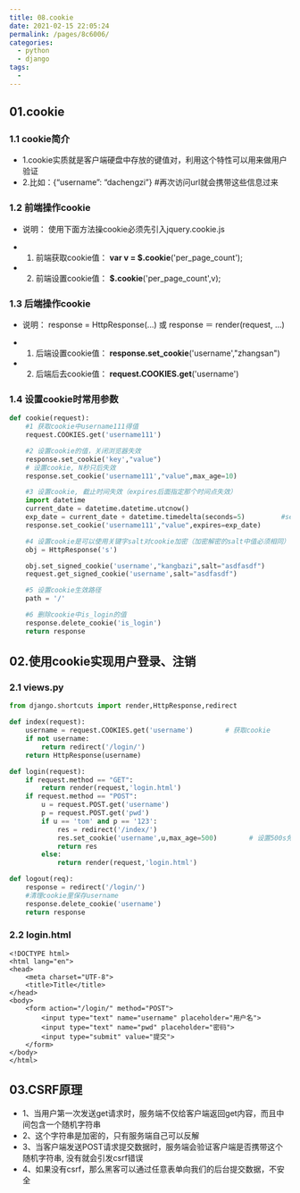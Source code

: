 ```yaml
---
title: 08.cookie
date: 2021-02-15 22:05:24
permalink: /pages/8c6006/
categories:
  - python
  - django
tags:
  - 
---
```


## 01.cookie

### 1.1 cookie简介

- 1.cookie实质就是客户端硬盘中存放的键值对，利用这个特性可以用来做用户验证
- 2.比如：{“username”: “dachengzi”}   #再次访问url就会携带这些信息过来

### 1.2 前端操作cookie

- 说明： 使用下面方法操cookie必须先引入jquery.cookie.js

- 1. 前端获取cookie值： **var v = $.cookie**('per_page_count');

- 2. 前端设置cookie值： **$.cookie**('per_page_count',v);

### 1.3 后端操作cookie

- 说明： response = HttpResponse(...) 或 response ＝ render(request, ...)

- 1. 后端设置cookie值： **response.set_cookie**('username',"zhangsan")

- 2. 后端后去cookie值： **request.COOKIES.get**('username')

### 1.4 设置cookie时常用参数

```python
def cookie(request):
    #1 获取cookie中username111得值
    request.COOKIES.get('username111')

    #2 设置cookie的值，关闭浏览器失效
    response.set_cookie('key',"value")
    # 设置cookie, N秒只后失效
    response.set_cookie('username111',"value",max_age=10)

    #3 设置cookie, 截止时间失效（expires后面指定那个时间点失效）
    import datetime
    current_date = datetime.datetime.utcnow()
    exp_date = current_date + datetime.timedelta(seconds=5)         #seconds指定再过多少秒过期
    response.set_cookie('username111',"value",expires=exp_date)

    #4 设置cookie是可以使用关键字salt对cookie加密（加密解密的salt中值必须相同）
    obj = HttpResponse('s')

    obj.set_signed_cookie('username',"kangbazi",salt="asdfasdf")
    request.get_signed_cookie('username',salt="asdfasdf")

    #5 设置cookie生效路径
    path = '/'

    #6 删除cookie中is_login的值
    response.delete_cookie('is_login')
    return response
```

## 02.**使用cookie实现用户登录、注销** 

### 2.1 views.py

```python
from django.shortcuts import render,HttpResponse,redirect

def index(request):
    username = request.COOKIES.get('username')        # 获取cookie
    if not username:
        return redirect('/login/')
    return HttpResponse(username)

def login(request):
    if request.method == "GET":
        return render(request,'login.html')
    if request.method == "POST":
        u = request.POST.get('username')
        p = request.POST.get('pwd')
        if u == 'tom' and p == '123':
            res = redirect('/index/')
            res.set_cookie('username',u,max_age=500)        # 设置500s免登陆
            return res
        else:
            return render(request,'login.html')

def logout(req):
    response = redirect('/login/')
    #清理cookie里保存username
    response.delete_cookie('username')
    return response
```

### 2.2 login.html

```
<!DOCTYPE html>
<html lang="en">
<head>
    <meta charset="UTF-8">
    <title>Title</title>
</head>
<body>
    <form action="/login/" method="POST">
        <input type="text" name="username" placeholder="用户名">
        <input type="text" name="pwd" placeholder="密码">
        <input type="submit" value="提交">
    </form>
</body>
</html>
```

## 03.CSRF原理

- 1、当用户第一次发送get请求时，服务端不仅给客户端返回get内容，而且中间包含一个随机字符串
- 2、这个字符串是加密的，只有服务端自己可以反解
- 3、当客户端发送POST请求提交数据时，服务端会验证客户端是否携带这个随机字符串, 没有就会引发csrf错误
- 4、如果没有csrf，那么黑客可以通过任意表单向我们的后台提交数据，不安全